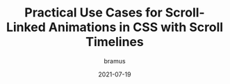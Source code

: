 ---
author: bramus
date: 2021-07-19
layout: post.njk
publisher: css
tags:
  - css
  - animations
target_url: https://css-tricks.com/practical-use-cases-for-scroll-linked-animations-in-css-with-scroll-timelines/
title: Practical Use Cases for Scroll-Linked Animations in CSS with Scroll Timelines
---